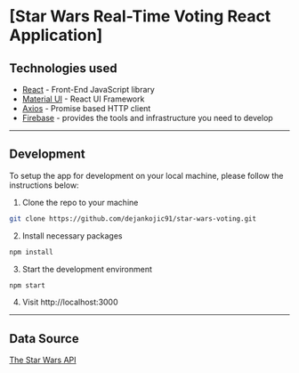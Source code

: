 # [Star Wars Real-Time Voting React Application]


## Technologies used

- [React](https://es.reactjs.org/) - Front-End JavaScript library
- [Material UI](https://material-ui.com/) - React UI Framework
- [Axios](https://github.com/axios/axios) - Promise based HTTP client
- [Firebase](https://www.npmjs.com/package/firebase) - provides the tools and infrastructure you need to develop

---

## Development

To setup the app for development on your local machine, please follow the instructions below:

1. Clone the repo to your machine

```bash
git clone https://github.com/dejankojic91/star-wars-voting.git
```

2. Install necessary packages

```bash
npm install
```

3. Start the development environment

```bash
npm start
```

4. Visit http://localhost:3000

---

## Data Source

[The Star Wars API](https://swapi.dev/)

